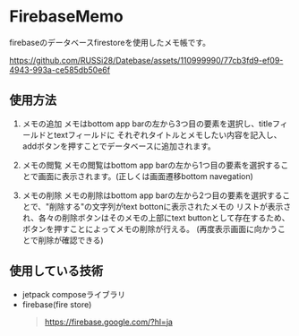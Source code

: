 # FirebaseMemo
firebaseのデータベースfirestoreを使用したメモ帳です。

https://github.com/RUSSi28/Datebase/assets/110999990/77cb3fd9-ef09-4943-993a-ce585db50e6f

## 使用方法
1. メモの追加
  メモはbottom app barの左から3つ目の要素を選択し、titleフィールドとtextフィールドに
  それぞれタイトルとメモしたい内容を記入し、addボタンを押すことでデータベースに追加されます。
  
2. メモの閲覧
  メモの閲覧はbottom app barの左から1つ目の要素を選択することで画面に表示されます。(正しくは画面遷移bottom navegation)
  
3. メモの削除
  メモの削除はbottom app barの左から2つ目の要素を選択することで、"削除する"の文字列がtext bottonに表示されたメモの
  リストが表示され、各々の削除ボタンはそのメモの上部にtext buttonとして存在するため、ボタンを押すことによってメモの削除が行える。
  (再度表示画面に向かうことで削除が確認できる)
  

## 使用している技術
* jetpack composeライブラリ
* firebase(fire store)
  > https://firebase.google.com/?hl=ja
